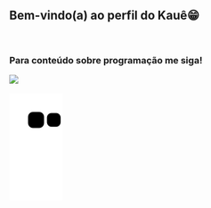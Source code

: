 ## Bem-vindo(a) ao perfil do Kauê😁

 <br>
 
  ### Para conteúdo sobre programação me siga!
 
<div> 
  <a href="https://www.youtube.com/channel/UC8H2w9GuZqb4GqWXk4_mKTg" target="_blank"> <img src="https://img.shields.io/badge/YouTube-FF0000?style=for-the-badge&logo=youtube&logoColor=white" target="_blank"></a>
 
 
  ![Snake animation](https://github.com/Kaue-Mota/Kaue-Mota/blob/output/github-contribution-grid-snake.svg)

</div>

